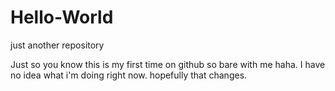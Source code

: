 # Hello-World
just another repository

Just so you know this is my first time on github so bare with me haha.
I have no idea what i'm doing right now.
hopefully that changes.
